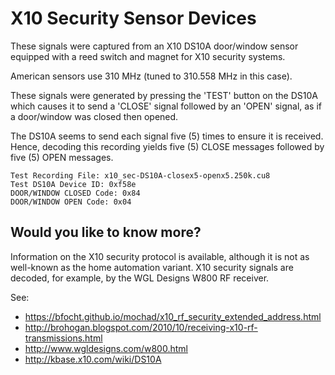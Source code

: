 # X10 Security Sensor Devices

These signals were captured from an X10 DS10A door/window sensor
equipped with a reed switch and magnet for X10 security systems.

American sensors use 310 MHz (tuned to 310.558 MHz in this case).

These signals were generated by pressing the 'TEST' button on the
DS10A which causes it to send a 'CLOSE' signal followed by an 'OPEN'
signal, as if a door/window was closed then opened.

The DS10A seems to send each signal five (5) times to ensure it is
received.  Hence, decoding this recording yields five (5) CLOSE
messages followed by five (5) OPEN messages.

    Test Recording File: x10_sec-DS10A-closex5-openx5.250k.cu8
    Test DS10A Device ID: 0xf58e
    DOOR/WINDOW CLOSED Code: 0x84
    DOOR/WINDOW OPEN Code: 0x04

## Would you like to know more?

Information on the X10 security protocol is available, although it
is not as well-known as the home automation variant.  X10 security
signals are decoded, for example, by the WGL Designs W800 RF receiver.

See:
* https://bfocht.github.io/mochad/x10_rf_security_extended_address.html
* http://brohogan.blogspot.com/2010/10/receiving-x10-rf-transmissions.html
* http://www.wgldesigns.com/w800.html
* http://kbase.x10.com/wiki/DS10A
